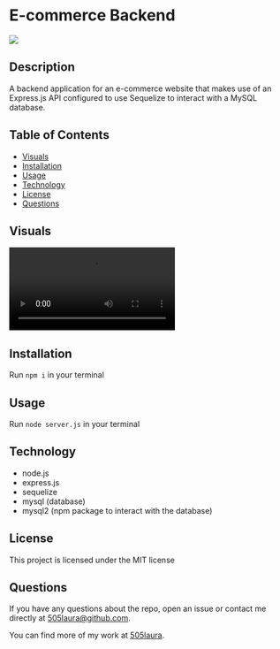 # E-commerce Backend

![](https://img.shields.io/badge/license-MIT-green)

## Description
A backend application for an e-commerce website that makes use of an Express.js API configured to use Sequelize to interact with a MySQL database.

## Table of Contents
  - [Visuals](#visuals)
  - [Installation](#installation)
  - [Usage](#usage)
  - [Technology](#technology)
  - [License](#license)
  - [Questions](#questions)

  ## Visuals
![Walkthrough video](https://github.com/505laura/e-commerce-backend/raw/main/assets/walkthrough.webm?raw=true)

## Installation
Run `npm i` in your terminal

## Usage
Run `node server.js` in your terminal

## Technology
- node.js
- express.js
- sequelize
- mysql (database)
- mysql2 (npm package to interact with the database)

## License
This project is licensed under the MIT license

## Questions
If you have any questions about the repo, open an issue or contact me directly at 505laura@github.com.

You can find more of my work at [505laura](https://github.com/505laura).
